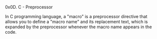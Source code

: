 0x0D. C - Preprocessor

In C programming language, a "macro" is a preprocessor directive that allows you to define a "macro name" and its replacement text, which is expanded by the preprocessor whenever the macro name appears in the code.
